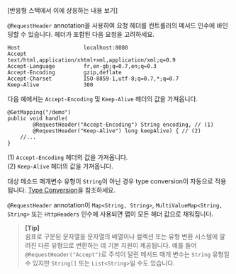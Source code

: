 <p>[반응형 스택에서 이에 상응하는 내용 보기]</p>
<p><code>@RequestHeader</code> annotation을 사용하여 요청 헤더를 컨트롤러의 메서드 인수에 바인딩할 수 있습니다. 헤더가 포함된 다음 요청을 고려하세요.</p>
<pre><code class="language-null">Host                    localhost:8080
Accept                  text/html,application/xhtml+xml,application/xml;q=0.9
Accept-Language         fr,en-gb;q=0.7,en;q=0.3
Accept-Encoding         gzip,deflate
Accept-Charset          ISO-8859-1,utf-8;q=0.7,*;q=0.7
Keep-Alive              300</code></pre>
<p>다음 예에서는 <code>Accept-Encoding</code> 및 <code>Keep-Alive</code> 헤더의 값을 가져옵니다.</p>
<pre><code class="language-java"><span class="token annotation punctuation">@GetMapping</span><span class="token punctuation">(</span><span class="token string">"/demo"</span><span class="token punctuation">)</span>
<span class="token keyword">public</span> <span class="token keyword">void</span> <span class="token function">handle</span><span class="token punctuation">(</span>
		<span class="token annotation punctuation">@RequestHeader</span><span class="token punctuation">(</span><span class="token string">"Accept-Encoding"</span><span class="token punctuation">)</span> <span class="token class-name">String</span> encoding<span class="token punctuation">,</span> <span class="token comment">// (1)</span>
		<span class="token annotation punctuation">@RequestHeader</span><span class="token punctuation">(</span><span class="token string">"Keep-Alive"</span><span class="token punctuation">)</span> <span class="token keyword">long</span> keepAlive<span class="token punctuation">)</span> <span class="token punctuation">{</span> <span class="token comment">// (2)</span>
	<span class="token comment">//...</span>
<span class="token punctuation">}</span></code></pre>
<p>(1) <code>Accept-Encoding</code> 헤더의 값을 가져옵니다.<br>
(2) <code>Keep-Alive</code> 헤더의 값을 가져옵니다.</p>
<p>대상 메소드 매개변수 유형이 <code>String</code>이 아닌 경우 type conversion이 자동으로 적용됩니다. <a href="https://docs.spring.io/spring-framework/reference/web/webmvc/mvc-controller/ann-methods/typeconversion.html">Type Conversion</a>을 참조하세요.</p>
<p><code>@RequestHeader</code> annotation이 <code>Map&lt;String, String&gt;</code>, <code>MultiValueMap&lt;String, String&gt;</code> 또는 <code>HttpHeaders</code> 인수에 사용되면 맵이 모든 헤더 값으로 채워집니다.</p>
<blockquote>
<p><strong>[Tip]</strong><br>
쉼표로 구분된 문자열을 문자열의 배열이나 컬렉션 또는 유형 변환 시스템에 알려진 다른 유형으로 변환하는 데 기본 지원이 제공됩니다. 예를 들어 <code>@RequestHeader("Accept")</code>로 주석이 달린 메서드 매개 변수는 <code>String</code> 유형일 수 있지만 <code>String[]</code> 또는 <code>List&lt;String&gt;</code>일 수도 있습니다.</p>
</blockquote>